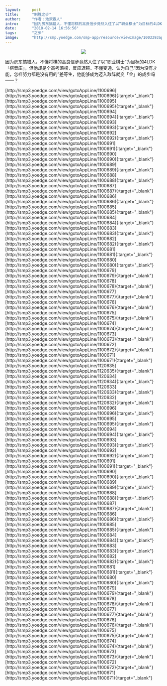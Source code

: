 ```yaml
---
layout:     post
title:      "制胜之步"
author:     "作者：池沢春人"
intro:      "因为房东搞错人，不懂将棋的高良信步竟然入住了以“职业棋士”为目标的4LDK「棋音庄」，但他却是个高考落榜，反应迟钝、不懂变通、认为自己“因为没有才能，怎样努力都是没有用的”差等生，他能够成为迈入敌阵就变「金」的成步吗——？"
date:       "2018-02-14 16:56:56"
tags:       "之步"
image:      "http://smp.yoedge.com/smp-app/resource/viewImage/1003393appline.png"
---
```

<div style="text-align: center">
<p><img src="http://smp.yoedge.com/smp-app/resource/viewImage/1003393appline.png"/></p>
</div>
<p class="post-meta">
<span>因为房东搞错人，不懂将棋的高良信步竟然入住了以“职业棋士”为目标的4LDK「棋音庄」，但他却是个高考落榜，反应迟钝、不懂变通、认为自己“因为没有才能，怎样努力都是没有用的”差等生，他能够成为迈入敌阵就变「金」的成步吗——？</span>
</p>
[http://smp3.yoedge.com/view/gotoAppLine/1100696](http://smp3.yoedge.com/view/gotoAppLine/1100696){:target="_blank"}
[http://smp3.yoedge.com/view/gotoAppLine/1100695](http://smp3.yoedge.com/view/gotoAppLine/1100695){:target="_blank"}
[http://smp3.yoedge.com/view/gotoAppLine/1100694](http://smp3.yoedge.com/view/gotoAppLine/1100694){:target="_blank"}
[http://smp3.yoedge.com/view/gotoAppLine/1100693](http://smp3.yoedge.com/view/gotoAppLine/1100693){:target="_blank"}
[http://smp3.yoedge.com/view/gotoAppLine/1100692](http://smp3.yoedge.com/view/gotoAppLine/1100692){:target="_blank"}
[http://smp3.yoedge.com/view/gotoAppLine/1100691](http://smp3.yoedge.com/view/gotoAppLine/1100691){:target="_blank"}
[http://smp3.yoedge.com/view/gotoAppLine/1100690](http://smp3.yoedge.com/view/gotoAppLine/1100690){:target="_blank"}
[http://smp3.yoedge.com/view/gotoAppLine/1100689](http://smp3.yoedge.com/view/gotoAppLine/1100689){:target="_blank"}
[http://smp3.yoedge.com/view/gotoAppLine/1100688](http://smp3.yoedge.com/view/gotoAppLine/1100688){:target="_blank"}
[http://smp3.yoedge.com/view/gotoAppLine/1100687](http://smp3.yoedge.com/view/gotoAppLine/1100687){:target="_blank"}
[http://smp3.yoedge.com/view/gotoAppLine/1100686](http://smp3.yoedge.com/view/gotoAppLine/1100686){:target="_blank"}
[http://smp3.yoedge.com/view/gotoAppLine/1100685](http://smp3.yoedge.com/view/gotoAppLine/1100685){:target="_blank"}
[http://smp3.yoedge.com/view/gotoAppLine/1100684](http://smp3.yoedge.com/view/gotoAppLine/1100684){:target="_blank"}
[http://smp3.yoedge.com/view/gotoAppLine/1100683](http://smp3.yoedge.com/view/gotoAppLine/1100683){:target="_blank"}
[http://smp3.yoedge.com/view/gotoAppLine/1100682](http://smp3.yoedge.com/view/gotoAppLine/1100682){:target="_blank"}
[http://smp3.yoedge.com/view/gotoAppLine/1100681](http://smp3.yoedge.com/view/gotoAppLine/1100681){:target="_blank"}
[http://smp3.yoedge.com/view/gotoAppLine/1100680](http://smp3.yoedge.com/view/gotoAppLine/1100680){:target="_blank"}
[http://smp3.yoedge.com/view/gotoAppLine/1100679](http://smp3.yoedge.com/view/gotoAppLine/1100679){:target="_blank"}
[http://smp3.yoedge.com/view/gotoAppLine/1100678](http://smp3.yoedge.com/view/gotoAppLine/1100678){:target="_blank"}
[http://smp3.yoedge.com/view/gotoAppLine/1100677](http://smp3.yoedge.com/view/gotoAppLine/1100677){:target="_blank"}
[http://smp3.yoedge.com/view/gotoAppLine/1100676](http://smp3.yoedge.com/view/gotoAppLine/1100676){:target="_blank"}
[http://smp3.yoedge.com/view/gotoAppLine/1100675](http://smp3.yoedge.com/view/gotoAppLine/1100675){:target="_blank"}
[http://smp3.yoedge.com/view/gotoAppLine/1100674](http://smp3.yoedge.com/view/gotoAppLine/1100674){:target="_blank"}
[http://smp3.yoedge.com/view/gotoAppLine/1100673](http://smp3.yoedge.com/view/gotoAppLine/1100673){:target="_blank"}
[http://smp3.yoedge.com/view/gotoAppLine/1100672](http://smp3.yoedge.com/view/gotoAppLine/1100672){:target="_blank"}
[http://smp3.yoedge.com/view/gotoAppLine/1100671](http://smp3.yoedge.com/view/gotoAppLine/1100671){:target="_blank"}
[http://smp3.yoedge.com/view/gotoAppLine/1120635](http://smp3.yoedge.com/view/gotoAppLine/1120635){:target="_blank"}
[http://smp3.yoedge.com/view/gotoAppLine/1120634](http://smp3.yoedge.com/view/gotoAppLine/1120634){:target="_blank"}
[http://smp3.yoedge.com/view/gotoAppLine/1120633](http://smp3.yoedge.com/view/gotoAppLine/1120633){:target="_blank"}
[http://smp3.yoedge.com/view/gotoAppLine/1120632](http://smp3.yoedge.com/view/gotoAppLine/1120632){:target="_blank"}
[http://smp3.yoedge.com/view/gotoAppLine/1100696](http://smp3.yoedge.com/view/gotoAppLine/1100696){:target="_blank"}
[http://smp3.yoedge.com/view/gotoAppLine/1100695](http://smp3.yoedge.com/view/gotoAppLine/1100695){:target="_blank"}
[http://smp3.yoedge.com/view/gotoAppLine/1100694](http://smp3.yoedge.com/view/gotoAppLine/1100694){:target="_blank"}
[http://smp3.yoedge.com/view/gotoAppLine/1100693](http://smp3.yoedge.com/view/gotoAppLine/1100693){:target="_blank"}
[http://smp3.yoedge.com/view/gotoAppLine/1100692](http://smp3.yoedge.com/view/gotoAppLine/1100692){:target="_blank"}
[http://smp3.yoedge.com/view/gotoAppLine/1100691](http://smp3.yoedge.com/view/gotoAppLine/1100691){:target="_blank"}
[http://smp3.yoedge.com/view/gotoAppLine/1100690](http://smp3.yoedge.com/view/gotoAppLine/1100690){:target="_blank"}
[http://smp3.yoedge.com/view/gotoAppLine/1100689](http://smp3.yoedge.com/view/gotoAppLine/1100689){:target="_blank"}
[http://smp3.yoedge.com/view/gotoAppLine/1100688](http://smp3.yoedge.com/view/gotoAppLine/1100688){:target="_blank"}
[http://smp3.yoedge.com/view/gotoAppLine/1100687](http://smp3.yoedge.com/view/gotoAppLine/1100687){:target="_blank"}
[http://smp3.yoedge.com/view/gotoAppLine/1100686](http://smp3.yoedge.com/view/gotoAppLine/1100686){:target="_blank"}
[http://smp3.yoedge.com/view/gotoAppLine/1100685](http://smp3.yoedge.com/view/gotoAppLine/1100685){:target="_blank"}
[http://smp3.yoedge.com/view/gotoAppLine/1100684](http://smp3.yoedge.com/view/gotoAppLine/1100684){:target="_blank"}
[http://smp3.yoedge.com/view/gotoAppLine/1100683](http://smp3.yoedge.com/view/gotoAppLine/1100683){:target="_blank"}
[http://smp3.yoedge.com/view/gotoAppLine/1100682](http://smp3.yoedge.com/view/gotoAppLine/1100682){:target="_blank"}
[http://smp3.yoedge.com/view/gotoAppLine/1100681](http://smp3.yoedge.com/view/gotoAppLine/1100681){:target="_blank"}
[http://smp3.yoedge.com/view/gotoAppLine/1100680](http://smp3.yoedge.com/view/gotoAppLine/1100680){:target="_blank"}
[http://smp3.yoedge.com/view/gotoAppLine/1100679](http://smp3.yoedge.com/view/gotoAppLine/1100679){:target="_blank"}
[http://smp3.yoedge.com/view/gotoAppLine/1100678](http://smp3.yoedge.com/view/gotoAppLine/1100678){:target="_blank"}
[http://smp3.yoedge.com/view/gotoAppLine/1100677](http://smp3.yoedge.com/view/gotoAppLine/1100677){:target="_blank"}
[http://smp3.yoedge.com/view/gotoAppLine/1100676](http://smp3.yoedge.com/view/gotoAppLine/1100676){:target="_blank"}
[http://smp3.yoedge.com/view/gotoAppLine/1100675](http://smp3.yoedge.com/view/gotoAppLine/1100675){:target="_blank"}
[http://smp3.yoedge.com/view/gotoAppLine/1100674](http://smp3.yoedge.com/view/gotoAppLine/1100674){:target="_blank"}
[http://smp3.yoedge.com/view/gotoAppLine/1100673](http://smp3.yoedge.com/view/gotoAppLine/1100673){:target="_blank"}
[http://smp3.yoedge.com/view/gotoAppLine/1100672](http://smp3.yoedge.com/view/gotoAppLine/1100672){:target="_blank"}
[http://smp3.yoedge.com/view/gotoAppLine/1100671](http://smp3.yoedge.com/view/gotoAppLine/1100671){:target="_blank"}


